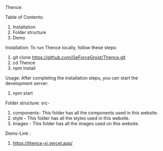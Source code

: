 Thence:

Table of Contents: 
1. Installation
2. Folder structure
3. Demo

Installation:
To run Thence locally, follow these steps:

1. git clone https://github.com/GeForceGroot/Thence.git
2. cd Thence
3. npm install

Usage:
After completing the installation steps, you can start the development server:
1. npm start

Folder structure:
src- 
1. components- This folder has all the components used in this website.
2. style - This folder has all the styles used in this website.
3. Images - This folder has all the images used on this website.

Demo-Link : 
1.  https://thence-xi.vercel.app/




